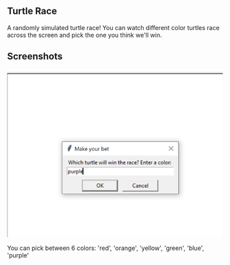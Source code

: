 ## Turtle Race

A randomly simulated turtle race! You can watch different color turtles race across the screen and pick the one you think we'll win.



## Screenshots
![](images/01-turtle.PNG)


You can pick between 6 colors: 'red', 'orange', 'yellow', 'green', 'blue', 'purple'
